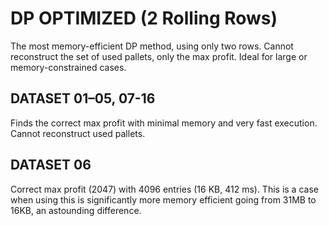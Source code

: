 # DP OPTIMIZED (2 Rolling Rows)

The most memory-efficient DP method, using only two rows. Cannot reconstruct the set of used pallets, only the max profit. Ideal for large or memory-constrained cases.

## DATASET 01–05, 07-16

Finds the correct max profit with minimal memory and very fast execution. Cannot reconstruct used pallets.

## DATASET 06

Correct max profit (2047) with 4096 entries (16 KB, 412 ms). This is a case when using this is significantly more memory efficient going from 31MB to 16KB, an astounding difference.
